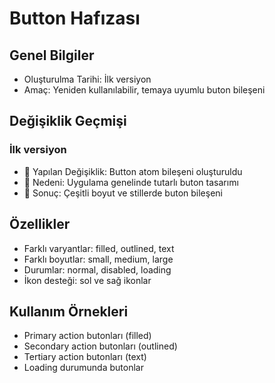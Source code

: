 # Button Hafızası

## Genel Bilgiler
- Oluşturulma Tarihi: İlk versiyon
- Amaç: Yeniden kullanılabilir, temaya uyumlu buton bileşeni

## Değişiklik Geçmişi
### İlk versiyon
- 🔄 Yapılan Değişiklik: Button atom bileşeni oluşturuldu
- 📝 Nedeni: Uygulama genelinde tutarlı buton tasarımı
- 🎯 Sonuç: Çeşitli boyut ve stillerde buton bileşeni

## Özellikler
- Farklı varyantlar: filled, outlined, text
- Farklı boyutlar: small, medium, large
- Durumlar: normal, disabled, loading
- İkon desteği: sol ve sağ ikonlar

## Kullanım Örnekleri
- Primary action butonları (filled)
- Secondary action butonları (outlined)
- Tertiary action butonları (text)
- Loading durumunda butonlar 